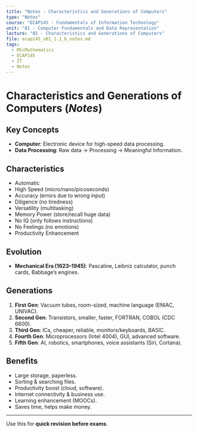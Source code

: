```yaml
---
title: "Notes - Characteristics and Generations of Computers"
type: "Notes"
course: "ECAP145 - Fundamentals of Information Technology"
unit: "01 - Computer Fundamentals and Data Representation"
lecture: "01 - Characteristics and Generations of Computers"
file: ecap145_u01_1.1_b_notes.md
tags:
  - MScMathematics
  - ECAP145
  - IT
  - Notes
---
```


# Characteristics and Generations of Computers (*Notes*)

## Key Concepts
- **Computer**: Electronic device for high-speed data processing.
- **Data Processing**: Raw data → Processing → Meaningful Information.

## Characteristics
- Automatic
- High Speed (micro/nano/picoseconds)
- Accuracy (errors due to wrong input)
- Diligence (no tiredness)
- Versatility (multitasking)
- Memory Power (store/recall huge data)
- No IQ (only follows instructions)
- No Feelings (no emotions)
- Productivity Enhancement

## Evolution
- **Mechanical Era (1623–1945)**: Pascaline, Leibniz calculator, punch cards, Babbage’s engines.

## Generations
1. **First Gen**: Vacuum tubes, room-sized, machine language (ENIAC, UNIVAC).
2. **Second Gen**: Transistors, smaller, faster, FORTRAN, COBOL (CDC 6600).
3. **Third Gen**: ICs, cheaper, reliable, monitors/keyboards, BASIC.
4. **Fourth Gen**: Microprocessors (Intel 4004), GUI, advanced software.
5. **Fifth Gen**: AI, robotics, smartphones, voice assistants (Siri, Cortana).

## Benefits
- Large storage, paperless.
- Sorting & searching files.
- Productivity boost (cloud, software).
- Internet connectivity & business use.
- Learning enhancement (MOOCs).
- Saves time, helps make money.

---
Use this for **quick revision before exams**.
